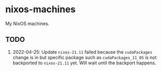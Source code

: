 # nixos-machines

My NixOS machines.

## TODO

1. 2022-04-25: Update `nixos-21.11` failed because the `cudaPackages` change is in but specific package such as `cudaPackages_11_05` is not backported to `nixos-21.11` yet. Will wait until the backport happens.
